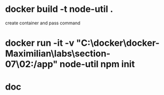 # docker build -t node-util .

create container and pass command 
# docker run -it -v "C:\docker\docker-Maximilian\labs\section-07\02:/app" node-util npm init 

# doc
